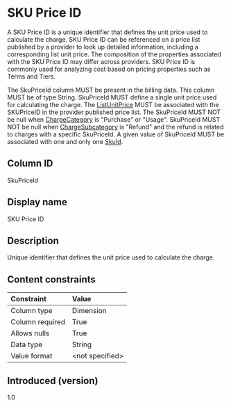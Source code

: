# SKU Price ID

A SKU Price ID is a unique identifier that defines the unit price used to calculate the charge. SKU Price ID can be referenced on a price list published by a provider to look up detailed information, including a corresponding list unit price. The composition of the properties associated with the SKU Price ID may differ across providers. SKU Price ID is commonly used for analyzing cost based on pricing properties such as Terms and Tiers.

The SkuPriceId column MUST be present in the billing data. This column MUST be of type String. SkuPriceId MUST define a single unit price used for calculating the charge. The [ListUnitPrice](#listunitprice) MUST be associated with the SKUPriceID in the provider published price list. The SkuPriceId MUST NOT be null when [ChargeCategory](#chargecategory) is "Purchase" or "Usage". SkuPriceId MUST NOT be null when [ChargeSubcategory](#chargesubcategory) is "Refund" and the refund is related to charges with a specific SkuPriceId. A given value of SkuPriceId MUST be associated with one and only one [SkuId](#skuid).

## Column ID

SkuPriceId

## Display name

SKU Price ID

## Description

Unique identifier that defines the unit price used to calculate the charge.

## Content constraints

| Constraint       | Value          |
| :--------------- | :------------- |
| Column type      | Dimension      |
| Column required  | True           |
| Allows nulls     | True           |
| Data type        | String         |
| Value format     | \<not specified\> |

## Introduced (version)

1.0
